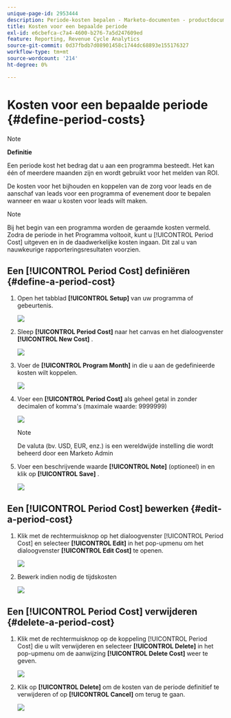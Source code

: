 ```yaml
---
unique-page-id: 2953444
description: Periode-kosten bepalen - Marketo-documenten - productdocumentatie
title: Kosten voor een bepaalde periode
exl-id: e6cbefca-c7a4-4600-b276-7a5d247609ed
feature: Reporting, Revenue Cycle Analytics
source-git-commit: 0d37fbdb7d08901458c1744dc68893e155176327
workflow-type: tm+mt
source-wordcount: '214'
ht-degree: 0%

---
```


# Kosten voor een bepaalde periode {#define-period-costs}

>[!NOTE]
>
>**Definitie**
>
>Een periode kost het bedrag dat u aan een programma besteedt. Het kan één of meerdere maanden zijn en wordt gebruikt voor het melden van ROI.

De kosten voor het bijhouden en koppelen van de zorg voor leads en de aanschaf van leads voor een programma of evenement door te bepalen wanneer en waar u kosten voor leads wilt maken.

>[!NOTE]
>
>Bij het begin van een programma worden de geraamde kosten vermeld. Zodra de periode in het Programma voltooit, kunt u [!UICONTROL Period Cost] uitgeven en in de daadwerkelijke kosten ingaan. Dit zal u van nauwkeurige rapporteringsresultaten voorzien.

## Een [!UICONTROL Period Cost] definiëren {#define-a-period-cost}

1. Open het tabblad **[!UICONTROL Setup]** van uw programma of gebeurtenis.

   ![](assets/image2015-4-24-11-3a13-3a27.png)

1. Sleep **[!UICONTROL Period Cost]** naar het canvas en het dialoogvenster **[!UICONTROL New Cost]** .

   ![](assets/image2015-4-24-16-3a31-3a15.png)

1. Voer de **[!UICONTROL Program Month]** in die u aan de gedefinieerde kosten wilt koppelen.

   ![](assets/image2015-4-24-16-3a11-3a30.png)

1. Voer een **[!UICONTROL Period Cost]** als geheel getal in zonder decimalen of komma&#39;s (maximale waarde: 9999999)

   ![](assets/image2015-4-24-16-3a10-3a24.png)

   >[!NOTE]
   >
   >De valuta (bv. USD, EUR, enz.) is een wereldwijde instelling die wordt beheerd door een Marketo Admin

1. Voer een beschrijvende waarde **[!UICONTROL Note]** (optioneel) in en klik op **[!UICONTROL Save]** .

   ![](assets/image2015-4-24-16-3a21-3a16.png)

## Een [!UICONTROL Period Cost] bewerken {#edit-a-period-cost}

1. Klik met de rechtermuisknop op het dialoogvenster [!UICONTROL Period Cost] en selecteer **[!UICONTROL Edit]** in het pop-upmenu om het dialoogvenster **[!UICONTROL Edit Cost]** te openen.

   ![](assets/image2015-4-24-16-3a26-3a29.png)

1. Bewerk indien nodig de tijdskosten

   ![](assets/image2015-4-24-16-3a27-3a38.png)

## Een [!UICONTROL Period Cost] verwijderen {#delete-a-period-cost}

1. Klik met de rechtermuisknop op de koppeling [!UICONTROL Period Cost] die u wilt verwijderen en selecteer **[!UICONTROL Delete]** in het pop-upmenu om de aanwijzing **[!UICONTROL Delete Cost]** weer te geven.

   ![](assets/image2015-4-24-16-3a33-3a32.png)

1. Klik op **[!UICONTROL Delete]** om de kosten van de periode definitief te verwijderen of op **[!UICONTROL Cancel]** om terug te gaan.

   ![](assets/image2015-4-24-16-3a34-3a38.png)
